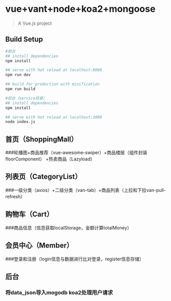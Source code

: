 # vue+vant+node+koa2+mongoose

> A Vue.js project

## Build Setup

``` bash
#前台
## install dependencies
npm install

## serve with hot reload at localhost:8080
npm run dev

## build for production with minification
npm run build

#后台（service目录）
## install dependencies
npm install

## serve with hot reload at localhost:3000
node index.js

```


## 首页（ShoppingMall）
###轮播图+商品推荐（vue-awesome-swiper）+商品楼层（组件封装floorComponent） +热卖商品（Lazyload）

## 列表页（CategoryList）
###一级分类（axios）+二级分类（van-tab）+商品列表（上拉和下拉van-pull-refresh）

## 购物车（Cart）
###商品信息（信息获取localStorage，金额计算totalMoney）

## 会员中心（Member）
###登录和注册（login信息与数据进行比对登录，register信息存储）

## 后台
### 将data_json导入mogodb koa2处理用户请求